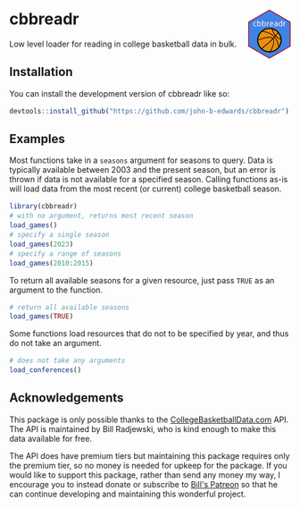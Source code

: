 
# cbbreadr <a href='https://github.com/john-b-edwards/cbbreadr'><img src='https://github.com/john-b-edwards/cbbd-data/blob/master/data/outputs/cbbreadr_hex.png?raw=true' align="right" width="15%" min-width="120px" /></a>

<!-- badges: start -->
<!-- badges: end -->

Low level loader for reading in college basketball data in bulk.

## Installation

You can install the development version of cbbreadr like so:

```r
devtools::install_github("https://github.com/john-b-edwards/cbbreadr")
```

## Examples

Most functions take in a `seasons` argument for seasons to query. Data is typically available between 2003 and the present season, but an error is thrown if data is not available for a specified season. Calling functions as-is will load data from the most recent (or current) college basketball season.

```r
library(cbbreadr)
# with no argument, returns most recent season
load_games()
# specify a single season
load_games(2023)
# specify a range of seasons
load_games(2010:2015)
```

To return all available seasons for a given resource, just pass `TRUE` as an argument to the function.

```r
# return all available seasons
load_games(TRUE)
```

Some functions load resources that do not to be specified by year, and thus do not take an argument.
```r
# does not take any arguments
load_conferences()
```

## Acknowledgements

This package is only possible thanks to the [CollegeBasketballData.com](https://collegebasketballdata.com/) API. The API is maintained by Bill Radjewski, who is kind enough to make this data available for free. 

The API does have premium tiers but maintaining this package requires only the premium tier, so no money is needed for upkeep for the package. If you would like to support this package, rather than send any money my way, I encourage you to instead donate or subscribe to [Bill's Patreon](https://www.patreon.com/c/collegefootballdata/posts) so that he can continue developing and maintaining this wonderful project.
